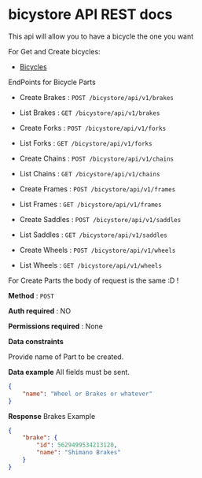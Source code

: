 # bicystore API REST docs

This api will allow you to have a bicycle the one you want

For Get and Create bicycles:

* [Bicycles](bicycles_docs.md)

EndPoints for Bicycle Parts

* Create Brakes : `POST /bicystore/api/v1/brakes`
* List Brakes : `GET /bicystore/api/v1/brakes`

* Create Forks : `POST /bicystore/api/v1/forks`
* List Forks : `GET /bicystore/api/v1/forks`

* Create Chains : `POST /bicystore/api/v1/chains`
* List Chains : `GET /bicystore/api/v1/chains`

* Create Frames : `POST /bicystore/api/v1/frames`
* List Frames : `GET /bicystore/api/v1/frames`

* Create Saddles : `POST /bicystore/api/v1/saddles`
* List Saddles : `GET /bicystore/api/v1/saddles`

* Create Wheels : `POST /bicystore/api/v1/wheels`
* List Wheels : `GET /bicystore/api/v1/wheels`

For Create Parts the body of request is the same :D !

**Method** : `POST`

**Auth required** : NO

**Permissions required** : None

**Data constraints**

Provide name of Part to be created.

**Data example** All fields must be sent.

```json
{
    "name": "Wheel or Brakes or whatever"
}
```

**Response** Brakes Example

```json
{
    "brake": {
        "id": 5629499534213120,
        "name": "Shimano Brakes"
    }
}
```

